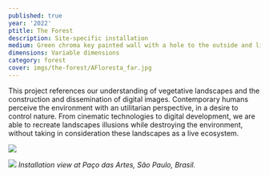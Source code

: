 ```yaml
---
published: true
year: '2022'
ptitle: The Forest
description: Site-specific installation
medium: Green chroma key painted wall with a hole to the outside and light reflectors
dimensions: Variable dimensions
category: forest
cover: imgs/the-forest/AFloresta_far.jpg
---
```

This project references our understanding of vegetative landscapes and the construction and dissemination of digital images. Contemporary humans perceive the environment with an utilitarian perspective, in a desire to control nature. From cinematic technologies to digital development, we are able to recreate landscapes illusions while destroying the environment, without taking in consideration these landscapes as a live ecosystem.

![]({{site.baseurl}}/imgs/the-forest/AFloresta_closeup.jpg)

![]({{site.baseurl}}/imgs/the-forest/AFloresta_supercloseup.jpg)
_Installation view at Paço das Artes, São Paulo, Brasil._
